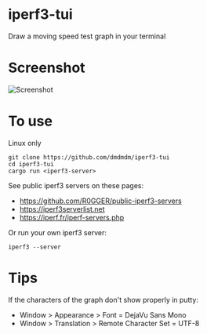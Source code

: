 # iperf3-tui
Draw a moving speed test graph in your terminal

# Screenshot
![Screenshot](iperf3-tui2.gif)

# To use
Linux only

    git clone https://github.com/dmdmdm/iperf3-tui
    cd iperf3-tui
    cargo run <iperf3-server>

See public iperf3 servers on these pages:
- https://github.com/R0GGER/public-iperf3-servers
- https://iperf3serverlist.net
- https://iperf.fr/iperf-servers.php

Or run your own iperf3 server:

    iperf3 --server

# Tips
If the characters of the graph don't show properly in putty:
- Window > Appearance > Font = DejaVu Sans Mono
- Window > Translation > Remote Character Set = UTF-8
